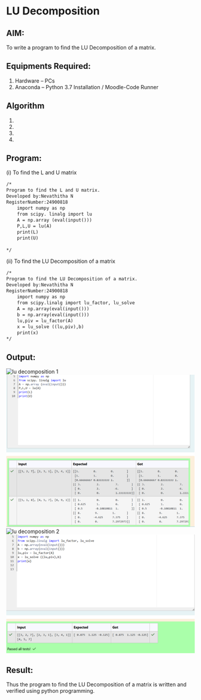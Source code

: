 # LU Decomposition 

## AIM:
To write a program to find the LU Decomposition of a matrix.

## Equipments Required:
1. Hardware – PCs
2. Anaconda – Python 3.7 Installation / Moodle-Code Runner

## Algorithm
1. 
2. 
3. 
4. 

## Program:
(i) To find the L and U matrix
```
/*
Program to find the L and U matrix.
Developed by:Nevathitha N
RegisterNumber:24900818
    import numpy as np
    from scipy. linalg import lu
    A = np.array (eval(input()))
    P,L,U = lu(A)
    print(L)
    print(U)

*/
```
(ii) To find the LU Decomposition of a matrix
```
/*
Program to find the LU Decomposition of a matrix.
Developed by:Nevathitha N 
RegisterNumber:24900818
    import numpy as np
    from scipy.linalg import lu_factor, lu_solve 
    A = np.array(eval(input()))
    b = np.array(eval(input()))
    lu,piv = lu_factor(A)
    x = lu_solve ((lu,piv),b)
    print(x)
*/
```

## Output:
![lu decomposition]()
 1![output ima](<Screenshot 2024-12-07 052309.png>)
![lu decomposition]()
2![output ima](<Screenshot 2024-12-07 052625.png>)


## Result:
Thus the program to find the LU Decomposition of a matrix is written and verified using python programming.


